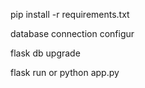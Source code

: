 pip install -r requirements.txt

database connection configur

flask db upgrade

flask run or python app.py

